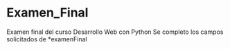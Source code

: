 # Examen_Final
Examen final del curso Desarrollo Web con Python
Se completo los campos solicitados de *examenFinal
